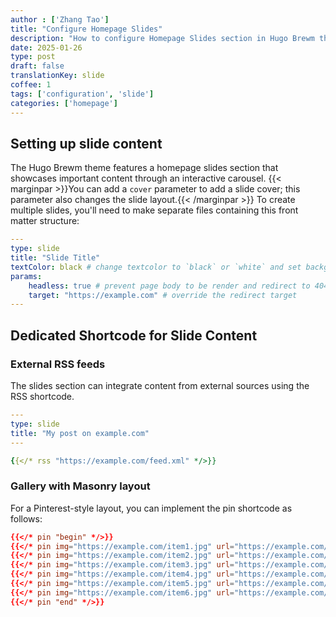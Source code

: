```yaml
---
author : ['Zhang Tao']
title: "Configure Homepage Slides"
description: "How to configure Homepage Slides section in Hugo Brewm theme"
date: 2025-01-26
type: post
draft: false
translationKey: slide
coffee: 1
tags: ['configuration', 'slide']
categories: ['homepage']
---
```


## Setting up slide content

The Hugo Brewm theme features a homepage slides section that showcases important content through an interactive carousel.
{{< marginpar >}}You can add a `cover` parameter to add a slide cover; this parameter also changes the slide layout.{{< /marginpar >}}
To create multiple slides, you'll need to make separate files containing this front matter structure:

```yaml
---
type: slide
title: "Slide Title"
textColor: black # change textcolor to `black` or `white` and set background transparent
params:
    headless: true # prevent page body to be render and redirect to 404.html
    target: "https://example.com" # override the redirect target
---
```

## Dedicated Shortcode for Slide Content

### External RSS feeds

The slides section can integrate content from external sources using the RSS shortcode.

```yaml
---
type: slide
title: "My post on example.com"
---

{{</* rss "https://example.com/feed.xml" */>}}
```

### Gallery with Masonry layout

For a Pinterest-style layout, you can implement the pin shortcode as follows:

```toml
{{</* pin "begin" */>}}
{{</* pin img="https://example.com/item1.jpg" url="https://example.com/item1" label="Item 1" */>}}
{{</* pin img="https://example.com/item2.jpg" url="https://example.com/item2" label="Item 2" */>}}
{{</* pin img="https://example.com/item3.jpg" url="https://example.com/item3" label="Item 3" */>}}
{{</* pin img="https://example.com/item4.jpg" url="https://example.com/item4" label="Item 4" */>}}
{{</* pin img="https://example.com/item5.jpg" url="https://example.com/item5" label="Item 5" */>}}
{{</* pin img="https://example.com/item6.jpg" url="https://example.com/item6" label="Item 6" */>}}
{{</* pin "end" */>}}
```
